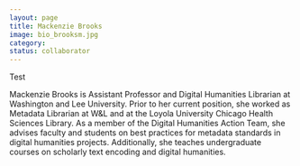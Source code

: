 ```yaml
---
layout: page
title: Mackenzie Brooks
image: bio_brooksm.jpg
category:
status: collaborator
---
```


Test

<!-- more -->

Mackenzie Brooks is Assistant Professor and Digital Humanities Librarian at Washington and Lee University. Prior to her current position, she worked as Metadata Librarian at W&L and at the Loyola University Chicago Health Sciences Library. As a member of the Digital Humanities Action Team, she advises faculty and students on best practices for metadata standards in digital humanities projects. Additionally, she teaches undergraduate courses on scholarly text encoding and digital humanities.

